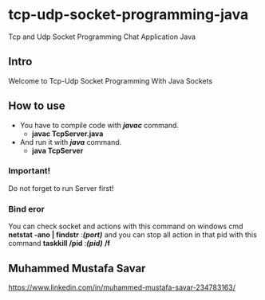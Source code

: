 # tcp-udp-socket-programming-java
Tcp and Udp Socket Programming Chat Application Java

## Intro
Welcome to Tcp-Udp Socket Programming With Java Sockets

## How to use
- You have to compile code with ***javac*** command.
  - **javac TcpServer.java** 
- And run it with ***java*** command.
  - **java TcpServer**

### Important!
Do not forget to run Server first!

### Bind eror
You can check socket and actions with this command on windows cmd
**netstat -ano | findstr** :***(port)***
and you can stop all action in that pid with this command
**taskkill /pid** :***(pid)*** **/f**

## Muhammed Mustafa Savar 
https://www.linkedin.com/in/muhammed-mustafa-savar-234783163/
        
